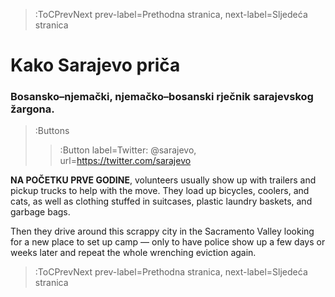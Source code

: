 > :ToCPrevNext prev-label=Prethodna stranica, next-label=Sljedeća stranica

<h1>Kako Sarajevo priča</h1>

<h3>Bosansko–njemački, njemačko–bosanski rječnik sarajevskog žargona.</h3>

> :Buttons
> > :Button label=Twitter: @sarajevo, url=https://twitter.com/sarajevo

__NA POČETKU PRVE GODINE__, volunteers usually show up with trailers and pickup trucks to help with the move. They load up bicycles, coolers, and cats, as well as clothing stuffed in suitcases, plastic laundry baskets, and garbage bags. 


Then they drive around this scrappy city in the Sacramento Valley looking for a new place to set up camp — only to have police show up a few days or weeks later and repeat the whole wrenching eviction again.


> :ToCPrevNext prev-label=Prethodna stranica, next-label=Sljedeća stranica


